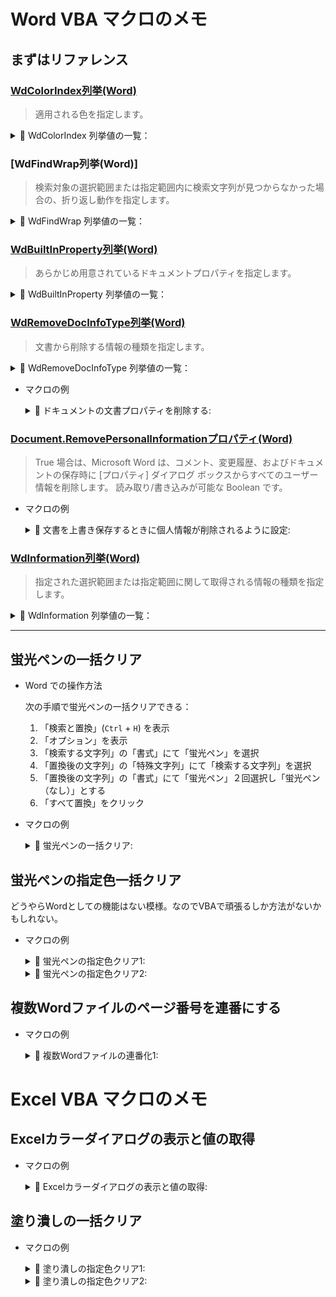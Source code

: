 # Word VBA マクロのメモ

## まずはリファレンス
### [WdColorIndex列挙(Word)]
> 適用される色を指定します。

<details>
<summary>📝 WdColorIndex 列挙値の一覧：</summary>

| 名前          | 値 | 説明                                 |
|---------------|----|--------------------------------------|
| wdAuto        | 0  | 自動設定。 通常の既定値は黒です。    |
| wdBlack       | 1  | 黒                                   |
| wdBlue        | 2  | 青                                   |
| wdBrightGreen | 4  | 明るい緑                             |
| wdByAuthor    | -1 | 文書の作成者が定義した色             |
| wdDarkBlue    | 9  | 濃い青                               |
| wdDarkRed     | 13 | 濃い赤                               |
| wdDarkYellow  | 14 | 濃い黄                               |
| wdGray25      | 16 | 網かけ 25 の灰色                     |
| wdGray50      | 15 | 網かけ 50 の灰色                     |
| wdGreen       | 11 | 緑                                   |
| wdNoHighlight | 0  | 適用されている強調表示を解除します。 |
| wdPink        | 5  | ピンク                               |
| wdRed         | 6  | 赤                                   |
| wdTeal        | 10 | 青緑                                 |
| wdTurquoise   | 3  | 水色                                 |
| wdViolet      | 12 | 紫                                   |
| wdWhite       | 8  | 白                                   |
| wdYellow      | 7  | 黄                                   |

</details>

### [WdFindWrap列挙(Word)]
> 検索対象の選択範囲または指定範囲内に検索文字列が見つからなかった場合の、折り返し動作を指定します。

<details>
<summary>📝 WdFindWrap 列挙値の一覧：</summary>

| 名前           | 値 | 説明                                                                                                 |
|----------------|----|------------------------------------------------------------------------------------------------------|
| wdFindAsk      | 2  | 選択範囲または指定範囲を検索し、文書の残りの部分も検索するかどうかをたずねるメッセージを表示します。 |
| wdFindContinue | 1  | 検索範囲の先頭または末尾まで検索し、さらに検索を続けます。                                           |
| wdFindStop     | 0  | 検索範囲の先頭または末尾まで検索したら、検索を終了します。                                           |

</details>

### [WdBuiltInProperty列挙(Word)]
> あらかじめ用意されているドキュメントプロパティを指定します。

<details>
<summary>📝 WdBuiltInProperty 列挙値の一覧：</summary>

| 名前                      | 値 | 説明                     |
|---------------------------|----|--------------------------|
| wdPropertyAppName         | 9  | アプリケーションの名前   |
| wdPropertyAuthor          | 3  | 作成者                   |
| wdPropertyBytes           | 22 | バイト数                 |
| wdPropertyCategory        | 18 | 分類                     |
| wdPropertyCharacters      | 16 | 文字数                   |
| wdPropertyCharsWSpaces    | 30 | 文字数 (スペースを含む)  |
| wdPropertyComments        | 5  | コメント                 |
| wdPropertyCompany         | 21 | 会社名                   |
| wdPropertyFormat          | 19 | サポートされていません。 |
| wdPropertyHiddenSlides    | 27 | サポートされていません。 |
| wdPropertyHyperlinkBase   | 29 | サポートされていません。 |
| wdPropertyKeywords        | 4  | キーワード               |
| wdPropertyLastAuthor      | 7  | 最終作成者               |
| wdPropertyLines           | 23 | 行数                     |
| wdPropertyManager         | 20 | 管理者                   |
| wdPropertyMMClips         | 28 | サポートされていません。 |
| wdPropertyNotes           | 26 | メモ                     |
| wdPropertyPages           | 14 | ページ数                 |
| wdPropertyParas           | 24 | 段落数                   |
| wdPropertyRevision        | 8  | 改訂番号                 |
| wdPropertySecurity        | 17 | セキュリティ設定         |
| wdPropertySlides          | 25 | サポートされていません。 |
| wdPropertySubject         | 2  | 副題                     |
| wdPropertyTemplate        | 6  | テンプレート名           |
| wdPropertyTimeCreated     | 11 | 作成日時                 |
| wdPropertyTimeLastPrinted | 10 | 最終印刷日時             |
| wdPropertyTimeLastSaved   | 12 | 最終更新日時             |
| wdPropertyTitle           | 1  | タイトル                 |
| wdPropertyVBATotalEdit    | 13 | VBA プロジェクトの編集数 |
| wdPropertyWords           | 15 | 単語数                   |

</details>

### [WdRemoveDocInfoType列挙(Word)]
> 文書から削除する情報の種類を指定します。

<details>
<summary>📝 WdRemoveDocInfoType 列挙値の一覧：</summary>

| 名前                           | 値 | 説明                                                     |
|--------------------------------|----|----------------------------------------------------------|
| wdRDIAll                       | 99 | すべての文書情報を削除します。                           |
| wdRDIComments                  | 1  | 文書のコメントを削除します。                             |
| wdRDIContentType               | 16 | コンテンツ タイプの情報を削除します。                    |
| wdRDIDocumentManagementPolicy  | 15 | ドキュメント管理ポリシーの情報を削除します。             |
| wdRDIDocumentProperties        | 8  | 文書プロパティを削除します。                             |
| wdRDIDocumentServerProperties  | 14 | ドキュメント サーバーのプロパティを削除します。          |
| wdRDIDocumentWorkspace         | 10 | ドキュメント ワークスペースの情報を削除します。          |
| wdRDIEmailHeader               | 5  | 電子メール ヘッダー情報を削除します。                    |
| wdRDIInkAnnotations            | 11 | インク注釈を削除します。                                 |
| wdRDIRemovePersonalInformation | 4  | 個人情報を削除します。                                   |
| wdRDIRevisions                 | 2  | 変更履歴マークを削除します。                             |
| wdRDIRoutingSlip               | 6  | 回覧先情報を削除します。                                 |
| wdRDISendForReview             | 7  | 校閲者に文書を送信するときに格納された情報を削除します。 |
| wdRDITemplate                  | 9  | テンプレート情報を削除します。                           |
| wdRDITaskpaneWebExtensions     | 17 | 作業ウィンドウの web 拡張機能の情報を削除します。        |
| wdRDIVersions                  | 3  | 文書のバージョン情報を削除します。                       |

</details>

* マクロの例
    <details>
    <summary>🎨 ドキュメントの文書プロパティを削除する:</summary>

    ドキュメントの文書プロパティを削除します。**※ファイルのプロパティに限る模様…**
    ```vb
    Sub ドキュメントの文書プロパティを削除する()
        Dim objDoc As Document
        Set objDoc = ActiveDocument
        
        Call objDoc.RemoveDocumentInformation(wdRDIDocumentProperties)
        
        Set objDoc = Nothing
    End Sub
    ```
    
    </details>

### [Document.RemovePersonalInformationプロパティ(Word)]
> True 場合は、Microsoft Word は、コメント、変更履歴、およびドキュメントの保存時に [プロパティ] ダイアログ ボックスからすべてのユーザー情報を削除します。 読み取り/書き込みが可能な Boolean です。

* マクロの例
    <details>
    <summary>🎨 文書を上書き保存するときに個人情報が削除されるように設定:</summary>

    ユーザーが次に現在の文書を保存したときに、この文書から個人情報が削除されるように設定します。
    ```vb
    Sub 文書を上書き保存するときに個人情報が削除されるように設定()
        Dim objDoc As Document
        Set objDoc = ActiveDocument
        
        objDoc.RemovePersonalInformation = True

        Set objDoc = Nothing
    End Sub
    ```

    </details>

### [WdInformation列挙(Word)]
> 指定された選択範囲または指定範囲に関して取得される情報の種類を指定します。

<details>
<summary>📝 WdInformation 列挙値の一覧：</summary>

| 名前                                       | 値 | 説明                                                                                                                                                                                                                                                              |
|--------------------------------------------|----|-------------------------------------------------------------------------------------------------------------------------------------------------------------------------------------------------------------------------------------------------------------------|
| wdActiveEndAdjustedPageNumber              | 1  | 指定された選択範囲または指定範囲のアクティブな終点が含まれるページの数を返します。 開始ページ番号を設定した場合、または他の手動調整を行う場合は、調整済みページ番号 ( wdActiveEndPageNumber とは異なる) を返します。                                              |
| wdActiveEndPageNumber                      | 3  | 指定された選択範囲または文書の先頭から数えて、範囲のアクティブな終点が含まれるページの数を返します。 ページ番号の手動調整は無視されます ( wdActiveEndAdjustedPageNumber とは異なり)。                                                                             |
| wdActiveEndSectionNumber                   | 2  | 指定された選択範囲または指定範囲の終了位置を含むセクション番号を取得します。                                                                                                                                                                                      |
| wdAtEndOfRowMarker                         | 31 | 指定された選択範囲または指定範囲が表の中の行区切り記号である場合、値は True です。                                                                                                                                                                                |
| wdCapsLock                                 | 21 | Returns True if Caps Lock is in effect.                                                                                                                                                                                                                           |
| wdEndOfRangeColumnNumber                   | 17 | 指定された選択範囲または指定範囲の終了位置の列番号を取得します。                                                                                                                                                                                                  |
| wdEndOfRangeRowNumber                      | 14 | 指定された選択範囲または指定範囲の終了位置の行番号を取得します。                                                                                                                                                                                                  |
| wdFirstCharacterColumnNumber               | 9  | 指定された選択範囲または指定範囲の開始位置を取得します。 選択範囲または指定範囲が解除されている場合、範囲の右側の文字番号 (ステータス バーで "桁" の後に表示される文字の列番号と同じ) を取得します。                                                              |
| wdFirstCharacterLineNumber                 | 10 | 指定された選択範囲または指定範囲の開始位置を取得します。 選択範囲または指定範囲が解除されている場合は、範囲の右側の文字番号 (ステータス バーで "行" の後に表示される文字の行番号と同じ) を取得します。                                                            |
| wdFrameIsSelected                          | 11 | 指定された選択範囲または指定範囲がレイアウト枠またはテキスト ボックス全体である場合、値は True です。                                                                                                                                                             |
| wdHeaderFooterType                         | 33 | 指定された選択範囲または指定範囲を含むヘッダーまたはフッターの種類を示す値を取得します。 詳細については、「備考」の表を参照してください。                                                                                                                         |
| wdHorizontalPositionRelativeToPage         | 5  | 指定した選択範囲または範囲の水平方向の位置を返します。これは、選択範囲または範囲の左端からページの左端までの距離です (1 ポイント = 20 twips、72 ポイント = 1 インチ)。 選択範囲または範囲が画面領域内に含めなかった場合は、-1 を返します。                        |
| wdHorizontalPositionRelativeToTextBoundary | 7  | 指定した選択範囲または範囲の水平方向の位置をポイント (1 ポイント = 20 twips、72 ポイント = 1 インチ) で、それを囲む最も近いテキスト境界の左端を基準に返します。 選択範囲または範囲が画面領域内に含めなかった場合は、-1 を返します。                               |
| wdInBibliography                           | 42 | 文献目録には、指定された選択範囲または指定範囲の場合は True を返します。                                                                                                                                                                                          |
| wdInCitation                               | 43 | 指定された選択範囲または指定範囲が引用文献の場合は True を返します。                                                                                                                                                                                              |
| wdInClipboard                              | 38 | この定数の詳細については、Microsoft Office Macintosh Edition に含まれているランゲージ リファレンスのヘルプを参照してください。                                                                                                                                    |
| wdInCommentPane                            | 26 | 指定された選択範囲または指定範囲がコメント ウィンドウ枠にある場合、値は True です。                                                                                                                                                                               |
| wdInContentControl                         | 46 | 指定された選択範囲または指定範囲がコンテンツ コントロール内にある場合は True を返します。                                                                                                                                                                         |
| wdInCoverPage                              | 41 | 送付状には、指定された選択範囲または指定範囲の場合は True を返します。                                                                                                                                                                                            |
| wdInEndnote                                | 36 | 標準表示モードで、文末脚注または文末脚注ウィンドウ枠で印刷レイアウト表示で、選択範囲または指定範囲がの場合 True を返します。                                                                                                                                      |
| wdInFieldCode                              | 44 | フィールド コードでは、指定された選択範囲または指定範囲の場合は True を返します。                                                                                                                                                                                 |
| wdInFieldResult                            | 45 | フィールドの実行結果は、指定された選択範囲または指定範囲の場合は True を返します。                                                                                                                                                                                |
| wdInFootnote                               | 35 | 標準表示モードで脚注領域または印刷レイアウト表示で、脚注ウィンドウ枠で、選択範囲または指定範囲がの場合 True を返します。                                                                                                                                          |
| wdInFootnoteEndnotePane                    | 25 | 場合、選択範囲または指定範囲の脚注または文末脚注のウィンドウで印刷レイアウト表示の脚注または文末脚注領域または標準表示モードでは、 True を返します。 詳細については、 wdInFootnote および wdInEndnote を上記の説明を参照してください。                            |
| wdInHeaderFooter                           | 28 | 場合は、選択範囲または指定範囲がヘッダーまたはフッターのウィンドウまたは、ヘッダーまたはフッターを印刷レイアウト表示では、 True を返します。                                                                                                                      |
| wdInMasterDocument                         | 34 | 選択範囲または指定範囲がグループ文書 (少なくとも 1 つのサブ文書を含む文書) 内の場合は True を返します。                                                                                                                                                           |
| wdInWordMail                               | 37 | 場合は、選択範囲または指定範囲がヘッダーまたはフッターのウィンドウまたは、ヘッダーまたはフッターを印刷レイアウト表示では、 True を返します。                                                                                                                      |
| wdMaximumNumberOfColumns                   | 18 | 選択範囲または指定範囲に含まれる表の列の最大の列数を取得します。                                                                                                                                                                                                  |
| wdMaximumNumberOfRows                      | 15 | 指定された選択範囲または指定範囲の表の最大の行数を取得します。                                                                                                                                                                                                    |
| wdNumberOfPagesInDocument                  | 4  | 選択範囲または指定範囲と関連する文書のページ数を取得します。                                                                                                                                                                                                      |
| wdNumLock                                  | 22 | Returns True if Num Lock is in effect.                                                                                                                                                                                                                            |
| wdOverType                                 | 23 | 上書きモードの場合、値は True です。 Overtype プロパティを使用して上書きモードの状態を変更できます。                                                                                                                                                              |
| wdReferenceOfType                          | 32 | 「備考」の表に示すとおり、選択範囲が脚注、文末脚注、またはコメントの参照範囲の中にあるかどうかを示す値を取得します。                                                                                                                                              |
| wdRevisionMarking                          | 24 | 変更履歴の記録がオンの場合、値は True です。                                                                                                                                                                                                                      |
| wdSelectionMode                            | 20 | 次の表に示すように、現在の選択モードを示す値を取得します。                                                                                                                                                                                                        |
| wdStartOfRangeColumnNumber                 | 16 | 選択範囲または指定範囲の先頭を含む表の列番号を取得します。                                                                                                                                                                                                        |
| wdStartOfRangeRowNumber                    | 13 | 選択範囲または指定範囲の先頭を含む表の行番号を取得します。                                                                                                                                                                                                        |
| wdVerticalPositionRelativeToPage           | 6  | 選択範囲または範囲の垂直方向の位置を返します。これは、選択範囲の上端からページの上端までの距離です (1 ポイント = 20 twips、72 ポイント = 1 インチ)。 選択範囲がドキュメント ウィンドウに表示されない場合は、-1 を返します。                                       |
| wdVerticalPositionRelativeToTextBoundary   | 8  | 選択範囲またはポイント (1 ポイント = 20 twip、72 ポイント = 1 インチ) で、それを囲む隣接する境界線の上端を基準にして範囲の垂直方向の位置を返します。 枠または表のセル内に挿入ポイントの位置を決定するのに便利です。 選択範囲が表示されない場合は、-1 を返します。 |
| wdWithInTable                              | 12 | 選択範囲が表の中にある場合、値は True です。                                                                                                                                                                                                                      |
| wdZoomPercentage                           | 19 | 割合 のプロパティが設定されている拡大率の現在の割合を返します。                                                                                                                                                                                                   |

</details>

<!-- リンク先 -->
[WdBuiltInProperty列挙(Word)]: https://learn.microsoft.com/ja-jp/office/vba/api/word.wdbuiltinproperty
[WdRemoveDocInfoType列挙(Word)]: https://learn.microsoft.com/ja-jp/office/vba/api/word.wdremovedocinfotype
[Document.RemovePersonalInformationプロパティ(Word)]: https://learn.microsoft.com/ja-jp/office/vba/api/word.document.removepersonalinformation
[WdColorIndex列挙(Word)]: https://learn.microsoft.com/ja-jp/office/vba/api/word.wdcolorindex
[WdInformation列挙(Word)]: https://learn.microsoft.com/ja-jp/office/vba/api/word.wdinformation

---
## 蛍光ペンの一括クリア

* Word での操作方法

    次の手順で蛍光ペンの一括クリアできる：

    1. 「検索と置換」(`Ctrl` + `H`) を表示
    2. 「オプション」を表示
    3. 「検索する文字列」の「書式」にて「蛍光ペン」を選択
    4. 「置換後の文字列」の「特殊文字列」にて「検索する文字列」を選択
    5. 「置換後の文字列」の「書式」にて「蛍光ペン」２回選択し「蛍光ペン（なし）」とする
    6. 「すべて置換」をクリック
    
* マクロの例
    <details>
    <summary>🎨 蛍光ペンの一括クリア:</summary>

    ```vb
    Sub 蛍光ペンの一括クリア()
        '' 蛍光ペンの箇所を蛍光ペン（なし）に一括置換します。
        With Application.Selection.Find
            Call .ClearFormatting
            Call .Replacement.ClearFormatting

            .Highlight = True
            .Replacement.Highlight = False

            .Text = ""
            .Replacement.Text = "^&"
            .Forward = True
            .Wrap = wdFindContinue
            .Format = True
            .MatchCase = False
            .MatchWholeWord = False
            .MatchByte = False
            .MatchAllWordForms = False
            .MatchSoundsLike = False
            .MatchWildcards = False
            .MatchFuzzy = False

            Call .Execute(Replace:=wdReplaceAll)
        End With
    End Sub
    ```

    </details>

## 蛍光ペンの指定色一括クリア

どうやらWordとしての機能はない模様。なのでVBAで頑張るしか方法がないかもしれない。


* マクロの例
    <details>
    <summary>🎨 蛍光ペンの指定色クリア1:</summary>

    ```vb
    Sub 蛍光ペンの指定色クリア1()
        Dim objApp As Word.Application
        Set objApp = Word.Application

        '' 蛍光ペンの箇所を検索する条件を設定します。
        With objApp.Selection.Find
            Call .ClearFormatting
            Call .Replacement.ClearFormatting

            .Highlight = True

            .Text = ""
            .Replacement.Text = ""
            .Forward = True
            .Wrap = wdFindContinue
            .Format = True
            .MatchCase = False
            .MatchWholeWord = False
            .MatchByte = False
            .MatchAllWordForms = False
            .MatchSoundsLike = False
            .MatchWildcards = False
            .MatchFuzzy = False
        End With

        '' 蛍光ペンの箇所をすべて検索し、指定色であればクリアします。
        Call objApp.Selection.Find.Execute(Replace:=wdReplaceNone)
        Do While objApp.Selection.Find.Found = True
            If objApp.Selection.Range.HighlightColorIndex = wdYellow Then
                objApp.Selection.Range.HighlightColorIndex = wdNoHighlight
            End If

            objApp.Selection.Collapse Direction:=wdCollapseEnd
            Call objApp.Selection.Find.Execute(Replace:=wdReplaceNone)
        Loop

        Set objApp = Nothing
    End Sub
    ```

    </details>

    <details>
    <summary>🎨 蛍光ペンの指定色クリア2:</summary>

    ```vb
    Sub 蛍光ペンの指定色クリア2()
        Dim objRange As Range
        Set objRange = ActiveDocument.Range(0, 0)

        With objRange.Find
            Call .ClearFormatting
            Call .Replacement.ClearFormatting

            .Highlight = True

            .Text = ""
            .Replacement.Text = ""
            .Forward = True
            .Wrap = wdFindStop '' wdFindContinue
            .Format = True
            .MatchCase = False
            .MatchWholeWord = False
            .MatchByte = False
            .MatchAllWordForms = False
            .MatchSoundsLike = False
            .MatchWildcards = False
            .MatchFuzzy = False
        End With

        Do While objRange.Find.Execute(Replace:=wdReplaceNone) = True
            Select Case objRange.HighlightColorIndex
            Case wdYellow
                '蛍光ペン【黄色】の場合の処理
                '蛍光ペンを解除
                objRange.HighlightColorIndex = wdNoHighlight
            Case Else
                '蛍光ペン その他色 の場合の処理
            End Select

            objRange.Collapse Direction:=wdCollapseEnd
        Loop
        
        Set objRange = Nothing
    End Sub
    ```

    </details>

## 複数Wordファイルのページ番号を連番にする

* マクロの例
    <details>
    <summary>🎨 複数Wordファイルの連番化1:</summary>

    ```vb
    Sub フォルダー内文書ページ番号の連番化()

    Const USERPATH As String = "C:\@test" 'ファイルの場所
    Dim oDoc As Document
    Dim aPath As String
    Dim cnt As Long
    Dim pg As Long, pgsum As Long
    
    aPath = Dir(USERPATH & "\*.docx", vbNormal)
    Do While aPath <> ""
        cnt = cnt + 1
        Set oDoc = Documents.Open(USERPATH & "\" & aPath)
        With oDoc
        'この文書のページ数
        pg = .Content.Information(wdNumberOfPagesInDocument)
        If cnt = 1 Then
            '1番目は変更なしで閉じる
            .Close SaveChanges:=False
        Else
            '2番目以降は開始ページ番号を設定して閉じる
            .Sections(1).Footers(wdHeaderFooterPrimary) _
                .PageNumbers.StartingNumber = pgsum + 1
            .Close SaveChanges:=True
        End If
        '現在までの総ページ
        pgsum = pgsum + pg
        End With
        aPath = Dir()
    Loop
    Set oDoc = Nothing

    End Sub
    ```

    </details>

# Excel VBA マクロのメモ

## Excelカラーダイアログの表示と値の取得

* マクロの例
    <details>
    <summary>🎨 Excelカラーダイアログの表示と値の取得:</summary>

    ```vb
    Sub Excelカラーダイアログの表示と値の取得()
        Dim fullColorCode As Long
        Dim RGBRed As Integer
        Dim RGBGreen As Integer
        Dim RGBBlue As Integer

        Call Application.Dialogs(xlDialogEditColor).Show(1)
        fullColorCode = ActiveWorkbook.Colors(1)

        'Get the RGB value for each color (possible values 0 - 255)
        RGBRed = fullColorCode Mod 256
        RGBGreen = (fullColorCode \ 256) Mod 256
        RGBBlue = fullColorCode \ 65536

        Debug.Print fullColorCode; "0x" & Hex$(fullColorCode) _
            & " RGB=(" & Hex$(RGBRed) & ", " & Hex$(RGBGreen) & ", " & Hex$(RGBBlue) & ")"
    End Sub 
    ```
    
    </details>

## 塗り潰しの一括クリア

* マクロの例
    <details>
    <summary>🎨 塗り潰しの指定色クリア1:</summary>

    ```vb
    Sub 塗り潰しの指定色クリア1()
        With Application.FindFormat.Interior
            .PatternColorIndex = xlAutomatic
            .Color = 65535
            .TintAndShade = 0
            .PatternTintAndShade = 0
        End With
        With Application.ReplaceFormat.Interior
            .Pattern = xlNone
            .TintAndShade = 0
            .PatternTintAndShade = 0
        End With
        Application.Cells.Replace _
            What:="", _
            Replacement:="", _
            LookAt:=xlPart, _
            SearchOrder:=xlByRows, _
            MatchCase:=False, _
            SearchFormat:=True, _
            ReplaceFormat:=True, _
            FormulaVersion:=xlReplaceFormula2
    End Sub
    ```
    
    </details>

    <details>
    <summary>🎨 塗り潰しの指定色クリア2:</summary>

    ```vb
    Sub 塗り潰しの指定色クリア2()
        Dim m_xlBook As Workbook
        Set m_xlBook = ActiveWorkbook

        With m_xlBook.Application.FindFormat.Interior
            .PatternColorIndex = xlAutomatic
            .Color = 65535
            .TintAndShade = 0
            .PatternTintAndShade = 0
        End With
        With m_xlBook.Application.ReplaceFormat.Interior
            .Pattern = xlNone
            .TintAndShade = 0
            .PatternTintAndShade = 0
        End With
        m_xlBook.Application.Cells.Replace _
            What:="", _
            Replacement:="", _
            LookAt:=xlPart, _
            SearchOrder:=xlByRows, _
            MatchCase:=False, _
            SearchFormat:=True, _
            ReplaceFormat:=True, _
            FormulaVersion:=xlReplaceFormula2

        Set m_xlBook = Nothing
    End Sub
    ```

    </details>
